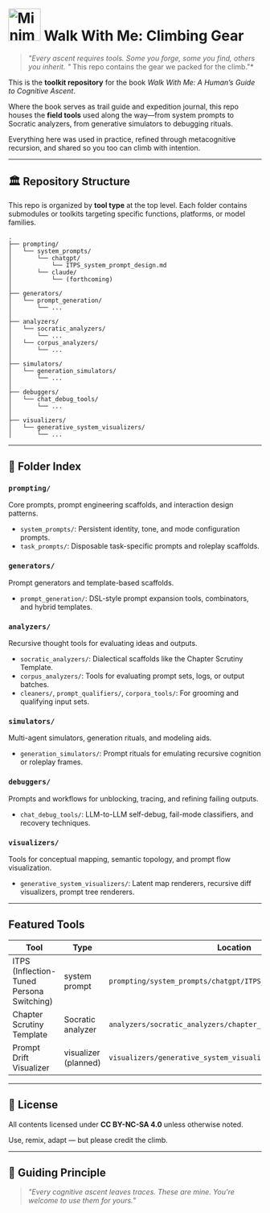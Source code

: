 # <img width="64" height="64" alt="Minimalist_Mountaineering_Emblem_simple_readme_size" src="https://github.com/user-attachments/assets/17ea2db4-af36-4752-96d1-2088e16f2da8" />   Walk With Me: Climbing Gear

> *"Every ascent requires tools. Some you forge, some you find, others you inherit. "* This repo contains the gear we packed for the climb."*

This is the **toolkit repository** for the book *Walk With Me: A Human’s Guide to Cognitive Ascent*.

Where the book serves as trail guide and expedition journal, this repo houses the **field tools** used along the way—from system prompts to Socratic analyzers, from generative simulators to debugging rituals.

Everything here was used in practice, refined through metacognitive recursion, and shared so you too can climb with intention.

---

## 🏛️ Repository Structure

This repo is organized by **tool type** at the top level. Each folder contains submodules or toolkits targeting specific functions, platforms, or model families.

```
.
├── prompting/
│   └── system_prompts/
│       └── chatgpt/
│           └── ITPS_system_prompt_design.md
│       └── claude/
│           └── (forthcoming)
│
├── generators/
│   └── prompt_generation/
│       └── ...
│
├── analyzers/
│   └── socratic_analyzers/
│       └── ...
│   └── corpus_analyzers/
│       └── ...
│
├── simulators/
│   └── generation_simulators/
│       └── ...
│
├── debuggers/
│   └── chat_debug_tools/
│       └── ...
│
├── visualizers/
│   └── generative_system_visualizers/
│       └── ...
```

---

## 📂 Folder Index

### `prompting/`

Core prompts, prompt engineering scaffolds, and interaction design patterns.
- `system_prompts/`: Persistent identity, tone, and mode configuration prompts.
- `task_prompts/`: Disposable task-specific prompts and roleplay scaffolds.

### `generators/`
Prompt generators and template-based scaffolds.
- `prompt_generation/`: DSL-style prompt expansion tools, combinators, and hybrid templates.

### `analyzers/`
Recursive thought tools for evaluating ideas and outputs.
- `socratic_analyzers/`: Dialectical scaffolds like the Chapter Scrutiny Template.
- `corpus_analyzers/`: Tools for evaluating prompt sets, logs, or output batches.
- `cleaners/`, `prompt_qualifiers/`, `corpora_tools/`: For grooming and qualifying input sets.

### `simulators/`
Multi-agent simulators, generation rituals, and modeling aids.
- `generation_simulators/`: Prompt rituals for emulating recursive cognition or roleplay frames.

### `debuggers/`
Prompts and workflows for unblocking, tracing, and refining failing outputs.
- `chat_debug_tools/`: LLM-to-LLM self-debug, fail-mode classifiers, and recovery techniques.

### `visualizers/`
Tools for conceptual mapping, semantic topology, and prompt flow visualization.
- `generative_system_visualizers/`: Latent map renderers, recursive diff visualizers, prompt tree renderers.

---

## Featured Tools

| Tool | Type | Location |
|------|------|----------|
| ITPS (Inflection-Tuned Persona Switching) | system prompt | `prompting/system_prompts/chatgpt/ITPS_system_prompt_design.md` |
| Chapter Scrutiny Template | Socratic analyzer | `analyzers/socratic_analyzers/chapter_scrutiny_template.md` |
| Prompt Drift Visualizer | visualizer (planned) | `visualizers/generative_system_visualizers/` |

---

## 🌿 License

All contents licensed under **CC BY-NC-SA 4.0** unless otherwise noted.

Use, remix, adapt — but please credit the climb.

---

## 🌌 Guiding Principle

> *"Every cognitive ascent leaves traces.
> These are mine. You're welcome to use them for yours."*
